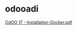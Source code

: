 # odooadi
[OdOO 17 - Installation-Docker.pdf](https://github.com/user-attachments/files/18650941/OdOO.17.-.Installation-Docker.pdf)

